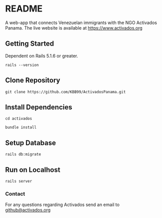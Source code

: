 # README

A web-app that connects Venezuelan immigrants with the NGO Activados Panama. The live website is available at https://www.activados.org

## Getting Started

Dependent on Rails 5.1.6 or greater.

```shell
rails --version
```

## Clone Repository

```shell
git clone https://github.com/KBB99/ActivadosPanama.git
```

## Install Dependencies

```shell
cd activados
```

```shell
bundle install
```

## Setup Database

```shell
rails db:migrate
```

## Run on Localhost

```shell
rails server
```

### Contact

For any questions regarding Activados send an email to github@activados.org
